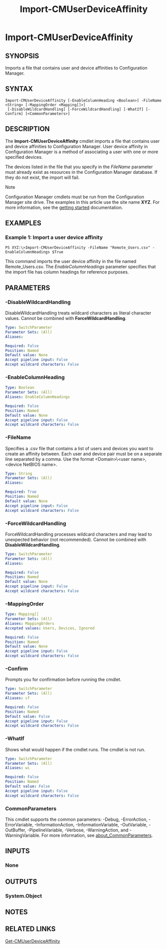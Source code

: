 ﻿---
description: Imports a file that contains user and device affinities to Configuration Manager.
external help file: AdminUI.PS.Oob.dll-Help.xml
Module Name: ConfigurationManager
ms.date: 05/05/2019
schema: 2.0.0
title: Import-CMUserDeviceAffinity
---

# Import-CMUserDeviceAffinity

## SYNOPSIS
Imports a file that contains user and device affinities to Configuration Manager.

## SYNTAX

```
Import-CMUserDeviceAffinity [-EnableColumnHeading <Boolean>] -FileName <String> [-MappingOrder <Mapping[]>]
 [-DisableWildcardHandling] [-ForceWildcardHandling] [-WhatIf] [-Confirm] [<CommonParameters>]
```

## DESCRIPTION
The **Import-CMUserDeviceAffinity** cmdlet imports a file that contains user and device affinities to Configuration Manager.
User device affinity in Configuration Manager is a method of associating a user with one or more specified devices.

The devices listed in the file that you specify in the *FileName* parameter must already exist as resources in the Configuration Manager database.
If they do not exist, the import will fail.

> [!NOTE]
> Configuration Manager cmdlets must be run from the Configuration Manager site drive.
> The examples in this article use the site name **XYZ**. For more information, see the
> [getting started](/powershell/sccm/overview) documentation.

## EXAMPLES

### Example 1: Import a user device affinity
```
PS XYZ:\>Import-CMUserDeviceAffinity -FileName "Remote_Users.csv" -EnableColumnHeadings $True
```

This command imports the user device affinity in the file named Remote_Users.csv.
The *EnableColumnHeadings* parameter specifies that the import file has column headings for reference purposes.

## PARAMETERS

### -DisableWildcardHandling
DisableWildcardHandling treats wildcard characters as literal character values. Cannot be combined with **ForceWildcardHandling**.

```yaml
Type: SwitchParameter
Parameter Sets: (All)
Aliases:

Required: False
Position: Named
Default value: None
Accept pipeline input: False
Accept wildcard characters: False
```

### -EnableColumnHeading
```yaml
Type: Boolean
Parameter Sets: (All)
Aliases: EnableColumnHeadings

Required: False
Position: Named
Default value: None
Accept pipeline input: False
Accept wildcard characters: False
```

### -FileName
Specifies a .csv file that contains a list of users and devices you want to create an affinity between.
Each user and device pair must be on a separate line separated by a comma.
Use the format \<Domain\>\\\<user name\>,\<device NetBIOS name\>.

```yaml
Type: String
Parameter Sets: (All)
Aliases:

Required: True
Position: Named
Default value: None
Accept pipeline input: False
Accept wildcard characters: False
```

### -ForceWildcardHandling
ForceWildcardHandling processes wildcard characters and may lead to unexpected behavior (not recommended). Cannot be combined with **DisableWildcardHandling**.

```yaml
Type: SwitchParameter
Parameter Sets: (All)
Aliases:

Required: False
Position: Named
Default value: None
Accept pipeline input: False
Accept wildcard characters: False
```

### -MappingOrder
```yaml
Type: Mapping[]
Parameter Sets: (All)
Aliases: MappingOrders
Accepted values: Users, Devices, Ignored

Required: False
Position: Named
Default value: None
Accept pipeline input: False
Accept wildcard characters: False
```

### -Confirm
Prompts you for confirmation before running the cmdlet.

```yaml
Type: SwitchParameter
Parameter Sets: (All)
Aliases: cf

Required: False
Position: Named
Default value: False
Accept pipeline input: False
Accept wildcard characters: False
```

### -WhatIf
Shows what would happen if the cmdlet runs.
The cmdlet is not run.

```yaml
Type: SwitchParameter
Parameter Sets: (All)
Aliases: wi

Required: False
Position: Named
Default value: False
Accept pipeline input: False
Accept wildcard characters: False
```

### CommonParameters
This cmdlet supports the common parameters: -Debug, -ErrorAction, -ErrorVariable, -InformationAction, -InformationVariable, -OutVariable, -OutBuffer, -PipelineVariable, -Verbose, -WarningAction, and -WarningVariable. For more information, see [about_CommonParameters](http://go.microsoft.com/fwlink/?LinkID=113216).

## INPUTS

### None

## OUTPUTS

### System.Object
## NOTES

## RELATED LINKS

[Get-CMUserDeviceAffinity](Get-CMUserDeviceAffinity.md)


